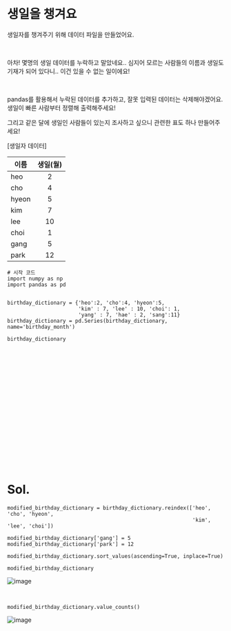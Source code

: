 # 생일을 챙겨요

생일자를 챙겨주기 위해 데이터 파일을 만들었어요.

<br/>

아차! 몇명의 생일 데이터를 누락하고 말았네요..
심지어 모르는 사람들의 이름과 생일도 기재가 되어 있다니.. 이건 있을 수 없는 일이에요!

<br/>

pandas를 활용해서 누락된 데이터를 추가하고, 잘못 입력된 데이터는 삭제해야겠어요. 생일이 빠른 사람부터 정렬해 출력해주세요!

그리고 같은 달에 생일인 사람들이 있는지 조사하고 싶으니 관련한 표도 하나 만들어주세요!

[생일자 데이터]

|이름|생일(월)|
|---|:---:|
|heo|2|
|cho|4|
|hyeon|5|
|kim|7|
|lee|10|
|choi|1|
|gang|5|
|park|12|

```
# 시작 코드
import numpy as np
import pandas as pd


birthday_dictionary = {'heo':2, 'cho':4, 'hyeon':5, 
                       'kim' : 7, 'lee' : 10, 'choi': 1, 
                       'yang' : 7, 'hae' : 2, 'sang':11}
birthday_dictionary = pd.Series(birthday_dictionary, name='birthday_month')

birthday_dictionary
```

<br/>
<br/>
<br/>
<br/>
<br/>
<br/>
<br/>
<br/>
<br/>
<br/>
<br/>
<br/>
<br/>
<br/>
<br/>
<br/>

# Sol.
```
modified_birthday_dictionary = birthday_dictionary.reindex(['heo', 'cho', 'hyeon', 
                                                            'kim', 'lee', 'choi'])

modified_birthday_dictionary['gang'] = 5
modified_birthday_dictionary['park'] = 12

modified_birthday_dictionary.sort_values(ascending=True, inplace=True)

modified_birthday_dictionary
```
![image](https://github.com/user-attachments/assets/3b5cd3d7-7be0-4378-bb60-1f2697ec4770)

<br/>

```
modified_birthday_dictionary.value_counts()
```
![image](https://github.com/user-attachments/assets/bad5fde2-defe-4cf5-bb52-03ad89dbb438)
